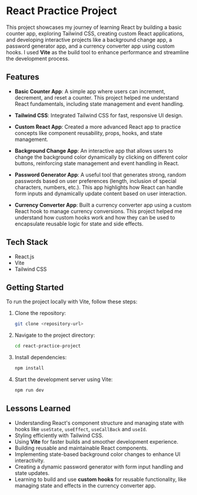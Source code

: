 
# React Practice Project

This project showcases my journey of learning React by building a basic counter app, exploring Tailwind CSS, creating custom React applications, and developing interactive projects like a background change app, a password generator app, and a currency converter app using custom hooks. I used **Vite** as the build tool to enhance performance and streamline the development process.

## Features

- **Basic Counter App**: A simple app where users can increment, decrement, and reset a counter. This project helped me understand React fundamentals, including state management and event handling.
  
- **Tailwind CSS**: Integrated Tailwind CSS for fast, responsive UI design.

- **Custom React App**: Created a more advanced React app to practice concepts like component reusability, props, hooks, and state management.

- **Background Change App**: An interactive app that allows users to change the background color dynamically by clicking on different color buttons, reinforcing state management and event handling in React.

- **Password Generator App**: A useful tool that generates strong, random passwords based on user preferences (length, inclusion of special characters, numbers, etc.). This app highlights how React can handle form inputs and dynamically update content based on user interaction.

- **Currency Converter App**: Built a currency converter app using a custom React hook to manage currency conversions. This project helped me understand how custom hooks work and how they can be used to encapsulate reusable logic for state and side effects.

## Tech Stack

- React.js
- Vite
- Tailwind CSS

## Getting Started

To run the project locally with Vite, follow these steps:

1. Clone the repository:
   ```bash
   git clone <repository-url>
   ```
2. Navigate to the project directory:
   ```bash
   cd react-practice-project
   ```
3. Install dependencies:
   ```bash
   npm install
   ```
4. Start the development server using Vite:
   ```bash
   npm run dev
   ```

## Lessons Learned

- Understanding React's component structure and managing state with hooks like `useState`, `useEffect`, `useCallBack` and `useId`.
- Styling efficiently with Tailwind CSS.
- Using **Vite** for faster builds and smoother development experience.
- Building reusable and maintainable React components.
- Implementing state-based background color changes to enhance UI interactivity.
- Creating a dynamic password generator with form input handling and state updates.
- Learning to build and use **custom hooks** for reusable functionality, like managing state and effects in the currency converter app.
